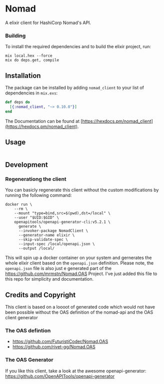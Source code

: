 # Nomad

A elixir client for HashiCorp Nomad's API.

### Building

To install the required dependencies and to build the elixir project, run:
```
mix local.hex --force
mix do deps.get, compile
```

## Installation

The package can be installed
by adding `nomad_client` to your list of dependencies in `mix.exs`:

```elixir
def deps do
  [{:nomad_client, "~> 0.10.0"}]
end
```

The Documentation can be found at [https://hexdocs.pm/nomad_client](https://hexdocs.pm/nomad_client).

## Usage

```

```



## Development



### Regenerationg the client

You can basicly regenerate this client without the custom modifications by running the following command:
```shell
docker run \
    --rm \
    --mount "type=bind,src=$(pwd),dst=/local" \
    --user "$UID:$GID" \
    openapitools/openapi-generator-cli:v5.2.1 \
      generate \
      --invoker-package NomadClient \
      --generator-name elixir \
      --skip-validate-spec \
      --input-spec /local/openapi.json \
      --output /local/
```

This will spin up a docker container on your system and gernerates the whole elixir client based on the `openapi.json` definition.
Please note, the `openapi.json` file is also just e generated part of the https://github.com/mrmstn/Nomad.OAS Project.
I've just added this file to this repo for simplicity and documentation.

## Credits and Copyright

This client is based on a loooot of generated code which would not have been possible without the OAS definition of the nomad-api and the OAS client generator
### The OAS defintion
 - https://github.com/FuturistiCoder/Nomad.OAS
 - https://github.com/rivet-gg/Nomad.OAS

### The OAS Generator

If you like this client, take a look at the awesome openapi-generator:
 https://github.com/OpenAPITools/openapi-generator